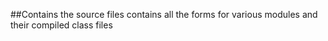 ##Contains the source files
contains all the forms for various modules and their compiled class files
